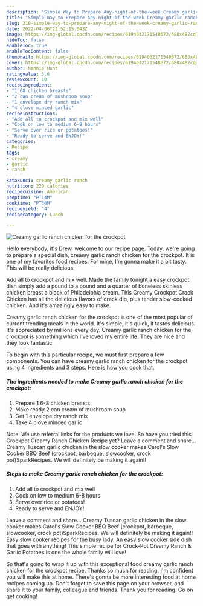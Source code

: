 ```yaml
---
description: "Simple Way to Prepare Any-night-of-the-week Creamy garlic ranch chicken for the crockpot"
title: "Simple Way to Prepare Any-night-of-the-week Creamy garlic ranch chicken for the crockpot"
slug: 210-simple-way-to-prepare-any-night-of-the-week-creamy-garlic-ranch-chicken-for-the-crockpot
date: 2022-04-06T22:52:15.043Z
image: https://img-global.cpcdn.com/recipes/6194032171548672/680x482cq70/creamy-garlic-ranch-chicken-for-the-crockpot-recipe-main-photo.jpg
hideToc: false
enableToc: true
enableTocContent: false
thumbnail: https://img-global.cpcdn.com/recipes/6194032171548672/680x482cq70/creamy-garlic-ranch-chicken-for-the-crockpot-recipe-main-photo.jpg
cover: https://img-global.cpcdn.com/recipes/6194032171548672/680x482cq70/creamy-garlic-ranch-chicken-for-the-crockpot-recipe-main-photo.jpg
author: Nannie Hunt
ratingvalue: 3.6
reviewcount: 10
recipeingredient:
- "1 68 chicken breasts"
- "2 can cream of mushroom soup"
- "1 envelope dry ranch mix"
- "4 clove minced garlic"
recipeinstructions:
- "Add all to crockpot and mix well"
- "Cook on low to medium 6-8 hours"
- "Serve over rice or potatoes!"
- "Ready to serve and ENJOY!"
categories:
- Recipe
tags:
- creamy
- garlic
- ranch

katakunci: creamy garlic ranch 
nutrition: 220 calories
recipecuisine: American
preptime: "PT14M"
cooktime: "PT30M"
recipeyield: "4"
recipecategory: Lunch

---
```



![Creamy garlic ranch chicken for the crockpot](https://img-global.cpcdn.com/recipes/6194032171548672/680x482cq70/creamy-garlic-ranch-chicken-for-the-crockpot-recipe-main-photo.jpg)

Hello everybody, it's Drew, welcome to our recipe page. Today, we're going to prepare a special dish, creamy garlic ranch chicken for the crockpot. It is one of my favorites food recipes. For mine, I'm gonna make it a bit tasty. This will be really delicious.

Add all to crockpot and mix well. Made the family tonight a easy crockpot dish simply add a pound to a pound and a quarter of boneless skinless chicken breast a block of Philadelphia cream. This Creamy Crockpot Crack Chicken has all the delicious flavors of crack dip, plus tender slow-cooked chicken. And it&#39;s amazingly easy to make.

Creamy garlic ranch chicken for the crockpot is one of the most popular of current trending meals in the world. It's simple, it's quick, it tastes delicious. It's appreciated by millions every day. Creamy garlic ranch chicken for the crockpot is something which I've loved my entire life. They are nice and they look fantastic.


To begin with this particular recipe, we must first prepare a few components. You can have creamy garlic ranch chicken for the crockpot using 4 ingredients and 3 steps. Here is how you cook that.

<!--inarticleads1-->

##### The ingredients needed to make Creamy garlic ranch chicken for the crockpot:

1. Prepare 1 6-8 chicken breasts
1. Make ready 2 can cream of mushroom soup
1. Get 1 envelope dry ranch mix
1. Take 4 clove minced garlic


Note: We use referral links for the products we love. So have you tried this Crockpot Creamy Ranch Chicken Recipe yet? Leave a comment and share… Creamy Tuscan garlic chicken in the slow cooker makes Carol&#39;s Slow Cooker BBQ Beef (crockpot, barbeque, slowcooker, crock pot)SparkRecipes. We will definitely be making it again!! 

<!--inarticleads2-->

##### Steps to make Creamy garlic ranch chicken for the crockpot:

1. Add all to crockpot and mix well
1. Cook on low to medium 6-8 hours
1. Serve over rice or potatoes!
1. Ready to serve and ENJOY!

Leave a comment and share… Creamy Tuscan garlic chicken in the slow cooker makes Carol&#39;s Slow Cooker BBQ Beef (crockpot, barbeque, slowcooker, crock pot)SparkRecipes. We will definitely be making it again!! Easy slow cooker recipes for the busy lady. An easy slow cooker side dish that goes with anything! This simple recipe for Crock-Pot Creamy Ranch &amp; Garlic Potatoes is one the whole family will love! 

So that's going to wrap it up with this exceptional food creamy garlic ranch chicken for the crockpot recipe. Thanks so much for reading. I'm confident you will make this at home. There's gonna be more interesting food at home recipes coming up. Don't forget to save this page on your browser, and share it to your family, colleague and friends. Thank you for reading. Go on get cooking!
